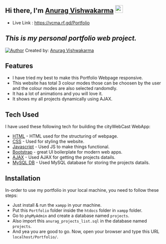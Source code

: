 ## Hi there, I'm [Anurag Vishwakarma](https://vcma.rf.gd/Portfolio/) <img src="https://media.giphy.com/media/hvRJCLFzcasrR4ia7z/giphy.gif" height="25px">


- Live Link : https://vcma.rf.gd/Portfolio

## _This is my personal portfolio web project._

[![Author](https://vishanurag.github.io/favicon.ico)](https://vcma.rf.gd/Portfolio) Created by: [Anurag Vishwakarma](https://github.com/vishanurag)



## Features

- I have tried my best to make this Portfolio Webpage responsive.
- This website has total 3 colour modes those can be choosen by the user and the colour modes are also selected randomdly.
- It has a lot of animations and you will love it.
- It shows my all projects dynamically using AJAX.

## Tech Used

I have used these following tech for building the cityWebCast WebApp:

- [HTML]() - HTML used for the structuring of webpage.
- [CSS]() - Used for styling the website.
- [Javascript]() - Used JS to make things functional.
- [Bootstrap]() - great UI boilerplate for modern web apps.
- [AJAX]() - Used AJAX for getting the projects datails.
- [MySQL DB]() - Used MySQL database for storing the projects datails.



## Installation
In-order to use my portfolio in your local machine, you need to follow these steps:

- Just install & run the `xampp` in your machine.
- Put this `Portfolio` folder inside the `htdocs` folder in `xampp` folder.
- Go to `phpMyAdmin` and create a database named `projects`.
- Also import this `anurag_projects_list.sql` in the database named `projects`.
- And yea you are good to go. Now, open your browser and type this URL `localhost/Portfolio/`.  